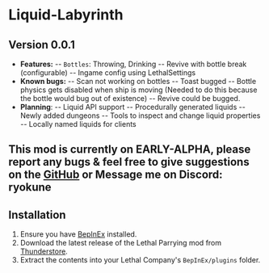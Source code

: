 
# Liquid-Labyrinth
## Version 0.0.1
- **Features:**
-- `Bottles`: Throwing, Drinking
-- Revive with bottle break (configurable)
-- Ingame config using LethalSettings
- **Known bugs:**
-- Scan not working on bottles
-- Toast bugged
-- Bottle physics gets disabled when ship is moving (Needed to do this because the bottle would bug out of existence)
-- Revive could be bugged.
- **Planning**:
-- Liquid API support
-- Procedurally generated liquids
-- Newly added dungeons
-- Tools to inspect and change liquid properties
-- Locally named liquids for clients

## This mod is currently on EARLY-ALPHA, please report any bugs & feel free to give suggestions on the [GitHub](https://github.com/VisualError/LiquidLabyrinth) or Message me on Discord: ryokune

## Installation

1. Ensure you have [BepInEx](https://thunderstore.io/c/lethal-company/p/BepInEx/BepInExPack/) installed.
2. Download the latest release of the Lethal Parrying mod from [Thunderstore](https://thunderstore.io/c/lethal-company/p/Ryokune/LiquidLabyrinth).
3. Extract the contents into your Lethal Company's `BepInEx/plugins` folder.